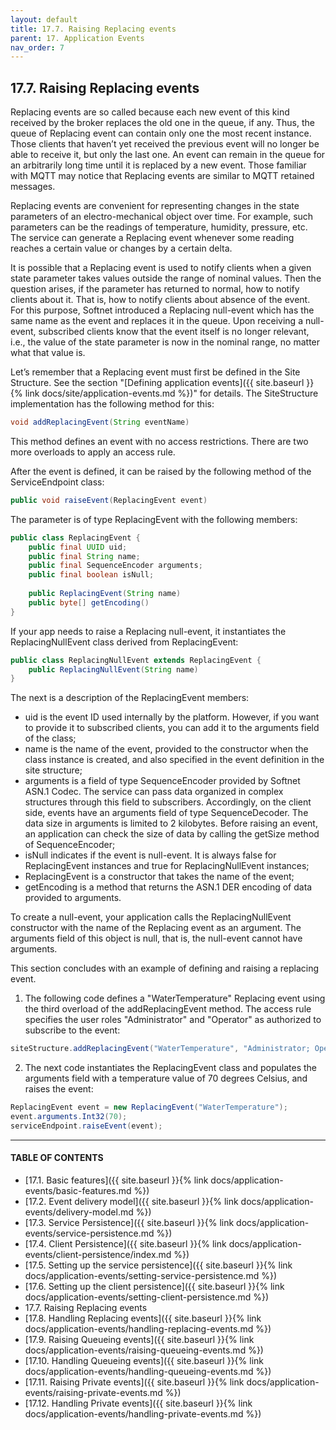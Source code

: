 ```yaml
---
layout: default
title: 17.7. Raising Replacing events
parent: 17. Application Events
nav_order: 7
---
```


## 17.7. Raising Replacing events

Replacing events are so called because each new event of this kind received by the broker replaces the old one in the queue, if any. Thus, the queue of Replacing event can contain only one the most recent instance. Those clients that haven’t yet received the previous event will no longer be able to receive it, but only the last one. An event can remain in the queue for an arbitrarily long time until it is replaced by a new event. Those familiar with MQTT may notice that Replacing events are similar to MQTT retained messages.  

Replacing events are convenient for representing changes in the state parameters of an electro-mechanical object over time. For example, such parameters can be the readings of temperature, humidity, pressure, etc. The service can generate a Replacing event whenever some reading reaches a certain value or changes by a certain delta.  

It is possible that a Replacing event is used to notify clients when a given state parameter takes values outside the range of nominal values. Then the question arises, if the parameter has returned to normal, how to notify clients about it. That is, how to notify clients about absence of the event. For this purpose, Softnet introduced a Replacing null-event which has the same name as the event and replaces it in the queue. Upon receiving a null-event, subscribed clients know that the event itself is no longer relevant, i.e., the value of the state parameter is now in the nominal range, no matter what that value is.  

Let’s remember that a Replacing event must first be defined in the Site Structure. See the section "[Defining application events]({{ site.baseurl }}{% link docs/site/application-events.md %})" for details. The <span class="datatype">SiteStructure</span> implementation has the following method for this:
```java
void addReplacingEvent(String eventName)
```
This method defines an event with no access restrictions. There are two more overloads to apply an access rule.  

After the event is defined, it can be raised by the following method of the <span class="datatype">ServiceEndpoint</span> class:
```java
public void raiseEvent(ReplacingEvent event)
```

The parameter is of type <span class="datatype">ReplacingEvent</span> with the following members:
```java
public class ReplacingEvent {
    public final UUID uid;
    public final String name;
    public final SequenceEncoder arguments;		
    public final boolean isNull;
	
    public ReplacingEvent(String name)
    public byte[] getEncoding()
}
```

If your app needs to raise a Replacing null-event, it instantiates the <span class="datatype">ReplacingNullEvent</span> class derived from <span class="datatype">ReplacingEvent</span>:
```java
public class ReplacingNullEvent extends ReplacingEvent {
	public ReplacingNullEvent(String name)
}
```

The next is a description of the <span class="datatype">ReplacingEvent</span> members:
*	<span class="field">uid</span> is the event ID used internally by the platform. However, if you want to provide it to subscribed clients, you can add it to the arguments field of the class;
*	<span class="field">name</span> is the name of the event, provided to the constructor when the class instance is created, and also specified in the event definition in the site structure;
*	<span class="field">arguments</span> is a field of type <span class="datatype">SequenceEncoder</span> provided by Softnet ASN.1 Codec. The service can pass data organized in complex structures through this field to subscribers. Accordingly, on the client side, events have an arguments field of type <span class="datatype">SequenceDecoder</span>. The data size in arguments is limited to 2 kilobytes. Before raising an event, an application can check the size of data by calling the getSize method of <span class="datatype">SequenceEncoder</span>;
*	<span class="field">isNull</span> indicates if the event is null-event. It is always false for <span class="datatype">ReplacingEvent</span> instances and true for <span class="datatype">ReplacingNullEvent</span> instances;
*	<span class="method">ReplacingEvent</span> is a constructor that takes the name of the event;
*	<span class="method">getEncoding</span> is a method that returns the ASN.1 DER encoding of data provided to arguments.  

To create a null-event, your application calls the <span class="datatype">ReplacingNullEvent</span> constructor with the name of the Replacing event as an argument. The arguments field of this object is null, that is, the null-event cannot have arguments.  

This section concludes with an example of defining and raising a replacing event.
1.	The following code defines a "WaterTemperature" Replacing event using the third overload of the <span class="method">addReplacingEvent</span> method. The access rule specifies the user roles "Administrator" and "Operator" as authorized to subscribe to the event:
```java
siteStructure.addReplacingEvent("WaterTemperature", "Administrator; Operator");
```

2.	The next code instantiates the <span class="datatype">ReplacingEvent</span> class and populates the arguments field with a temperature value of 70 degrees Celsius, and raises the event:
```java
ReplacingEvent event = new ReplacingEvent("WaterTemperature");
event.arguments.Int32(70);
serviceEndpoint.raiseEvent(event);
```

---
#### TABLE OF CONTENTS
* [17.1. Basic features]({{ site.baseurl }}{% link docs/application-events/basic-features.md %})
* [17.2. Event delivery model]({{ site.baseurl }}{% link docs/application-events/delivery-model.md %})
* [17.3. Service Persistence]({{ site.baseurl }}{% link docs/application-events/service-persistence.md %})
* [17.4. Client Persistence]({{ site.baseurl }}{% link docs/application-events/client-persistence/index.md %})
* [17.5. Setting up the service persistence]({{ site.baseurl }}{% link docs/application-events/setting-service-persistence.md %})
* [17.6. Setting up the client persistence]({{ site.baseurl }}{% link docs/application-events/setting-client-persistence.md %})
* 17.7. Raising Replacing events
* [17.8. Handling Replacing events]({{ site.baseurl }}{% link docs/application-events/handling-replacing-events.md %})
* [17.9. Raising Queueing events]({{ site.baseurl }}{% link docs/application-events/raising-queueing-events.md %})
* [17.10. Handling Queueing events]({{ site.baseurl }}{% link docs/application-events/handling-queueing-events.md %})
* [17.11. Raising Private events]({{ site.baseurl }}{% link docs/application-events/raising-private-events.md %})
* [17.12. Handling Private events]({{ site.baseurl }}{% link docs/application-events/handling-private-events.md %})